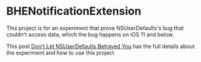 # BHENotificationExtension

This project is for an experiment that prove NSUserDefaults's bug that couldn't access data, which the bug happens on iOS 11 and below.

This post [Don't Let NSUserDefaults Betrayed You](https://medium.com/p/ccaa41013592) has the full details about the experiment and how to use this project
